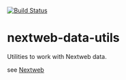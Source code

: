 [![Build Status](https://travis-ci.org/mxro/nextweb-data-utils.svg?branch=master)](https://travis-ci.org/mxro/nextweb-data-utils)


nextweb-data-utils
==================

Utilities to work with Nextweb data.

see [Nextweb](http://nextweb.io)